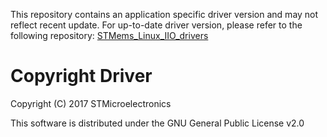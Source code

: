 This repository contains an application specific driver version and may not reflect recent update.
For up-to-date driver version, please refer to the following repository:
[STMems_Linux_IIO_drivers](https://github.com/STMicroelectronics/STMems_Linux_IIO_drivers)


Copyright Driver
===========
Copyright (C) 2017 STMicroelectronics

This software is distributed under the GNU General Public License v2.0
